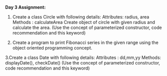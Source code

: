 **Day 3 Assignment:** 
1. Create a class Circle with following details: 
  Attributes: radius, area
  Methods  : calculateArea
  Create object of circle with given radius and calculate the area. 
  (Use the concept of parameterized constructor, code recommendation and this keyword)

2. Create a program to print Fibonacci series in the given range using the object oriented programming concept. 

3.Create a class Date with following details:
  Attributes : dd,mm,yy
  Methods: displayDate(), checkDate()
  (Use the concept of parameterized constructor, code recommendation and this keyword)
